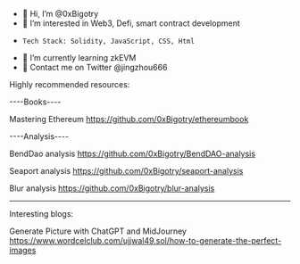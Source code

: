 - 👋 Hi, I’m @0xBigotry
- 👀 I’m interested in Web3, Defi, smart contract development
-     Tech Stack: Solidity, JavaScript, CSS, Html
- 🌱 I’m currently learning zkEVM
- 💬 Contact me on Twitter @jingzhou666

Highly recommended resources:

----Books----

Mastering Ethereum
https://github.com/0xBigotry/ethereumbook

----Analysis----

BendDao analysis
https://github.com/0xBigotry/BendDAO-analysis

Seaport analysis
https://github.com/0xBigotry/seaport-analysis

Blur analysis
https://github.com/0xBigotry/blur-analysis

--------------------------------------------

Interesting blogs:

Generate Picture with ChatGPT and MidJourney
https://www.wordcelclub.com/ujjwal49.sol/how-to-generate-the-perfect-images

<!---
0xBigotry/0xBigotry is a ✨ special ✨ repository because its `README.md` (this file) appears on your GitHub profile.
You can click the Preview link to take a look at your changes.
--->
